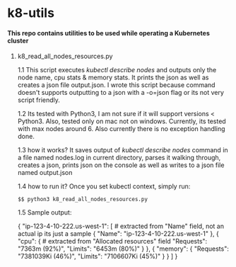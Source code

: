 # k8-utils

#### This repo contains utilities to be used while operating a Kubernetes cluster

1. k8_read_all_nodes_resources.py

   1.1 This script executes *kubectl describe nodes* and outputs only the node name, cpu stats & memory stats.
         It prints the json as well as creates a json file output.json. I wrote this script because <kubectl describe nodes>
        command doesn't supports outputting to a json with a -o=json flag or its not very script friendly.

   1.2 Its tested with Python3, I am not sure if it will support versions < Python3. Also, tested only on mac not on windows.
       Currently, its tested with max nodes around 6. Also currently there is no exception handling done.

   1.3 how it works? It saves output of *kubectl describe nodes* command in a file named nodes.log in current directory, parses it
     walking through, creates a json, prints json on the console as well as writes to a json file named output.json

   1.4 how to run it? Once you set kubectl context, simply run:
 
      ```$$ python3 k8_read_all_nodes_resources.py```

   1.5 Sample output:

	 {
	      "ip-123-4-10-222.us-west-1": [         # extracted from "Name" field, not an actual ip its just a sample
	    {
	      "Name": "ip-123-4-10-222.us-west-1"
	    },
	    {
	      "cpu": {                               # extracted from "Allocated resources" field
	        "Requests": "7363m (92%)",
	        "Limits": "6453m (80%)"
	      }
	    },
	    {
	      "memory": {
	        "Requests": "7381039Ki (46%)",
	        "Limits": "7106607Ki (45%)"
	      }
	    }
	  ]
	 }
